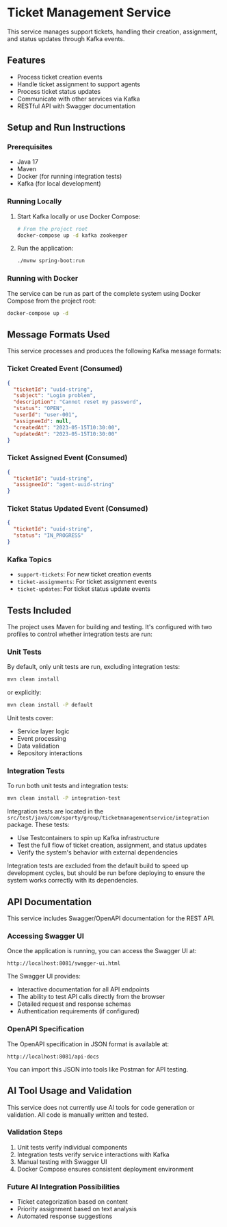 # Ticket Management Service

This service manages support tickets, handling their creation, assignment, and status updates through Kafka events.

## Features

- Process ticket creation events
- Handle ticket assignment to support agents
- Process ticket status updates
- Communicate with other services via Kafka
- RESTful API with Swagger documentation

## Setup and Run Instructions

### Prerequisites

- Java 17
- Maven
- Docker (for running integration tests)
- Kafka (for local development)

### Running Locally

1. Start Kafka locally or use Docker Compose:
   ```bash
   # From the project root
   docker-compose up -d kafka zookeeper
   ```

2. Run the application:
   ```bash
   ./mvnw spring-boot:run
   ```

### Running with Docker

The service can be run as part of the complete system using Docker Compose from the project root:

```bash
docker-compose up -d
```

## Message Formats Used

This service processes and produces the following Kafka message formats:

### Ticket Created Event (Consumed)
```json
{
  "ticketId": "uuid-string",
  "subject": "Login problem",
  "description": "Cannot reset my password",
  "status": "OPEN",
  "userId": "user-001",
  "assigneeId": null,
  "createdAt": "2023-05-15T10:30:00",
  "updatedAt": "2023-05-15T10:30:00"
}
```

### Ticket Assigned Event (Consumed)
```json
{
  "ticketId": "uuid-string",
  "assigneeId": "agent-uuid-string"
}
```

### Ticket Status Updated Event (Consumed)
```json
{
  "ticketId": "uuid-string",
  "status": "IN_PROGRESS"
}
```

### Kafka Topics
- `support-tickets`: For new ticket creation events
- `ticket-assignments`: For ticket assignment events
- `ticket-updates`: For ticket status update events

## Tests Included

The project uses Maven for building and testing. It's configured with two profiles to control whether integration tests are run:

### Unit Tests

By default, only unit tests are run, excluding integration tests:

```bash
mvn clean install
```

or explicitly:

```bash
mvn clean install -P default
```

Unit tests cover:
- Service layer logic
- Event processing
- Data validation
- Repository interactions

### Integration Tests

To run both unit tests and integration tests:

```bash
mvn clean install -P integration-test
```

Integration tests are located in the `src/test/java/com/sporty/group/ticketmanagementservice/integration` package. These tests:

- Use Testcontainers to spin up Kafka infrastructure
- Test the full flow of ticket creation, assignment, and status updates
- Verify the system's behavior with external dependencies

Integration tests are excluded from the default build to speed up development cycles, but should be run before deploying to ensure the system works correctly with its dependencies.

## API Documentation

This service includes Swagger/OpenAPI documentation for the REST API.

### Accessing Swagger UI

Once the application is running, you can access the Swagger UI at:

```
http://localhost:8081/swagger-ui.html
```

The Swagger UI provides:
- Interactive documentation for all API endpoints
- The ability to test API calls directly from the browser
- Detailed request and response schemas
- Authentication requirements (if configured)

### OpenAPI Specification

The OpenAPI specification in JSON format is available at:

```
http://localhost:8081/api-docs
```

You can import this JSON into tools like Postman for API testing.

## AI Tool Usage and Validation

This service does not currently use AI tools for code generation or validation. All code is manually written and tested.

### Validation Steps
1. Unit tests verify individual components
2. Integration tests verify service interactions with Kafka
3. Manual testing with Swagger UI
4. Docker Compose ensures consistent deployment environment

### Future AI Integration Possibilities
- Ticket categorization based on content
- Priority assignment based on text analysis
- Automated response suggestions
